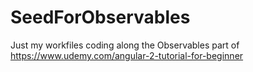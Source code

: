 # SeedForObservables

Just my workfiles coding along the 
Observables part of https://www.udemy.com/angular-2-tutorial-for-beginner
